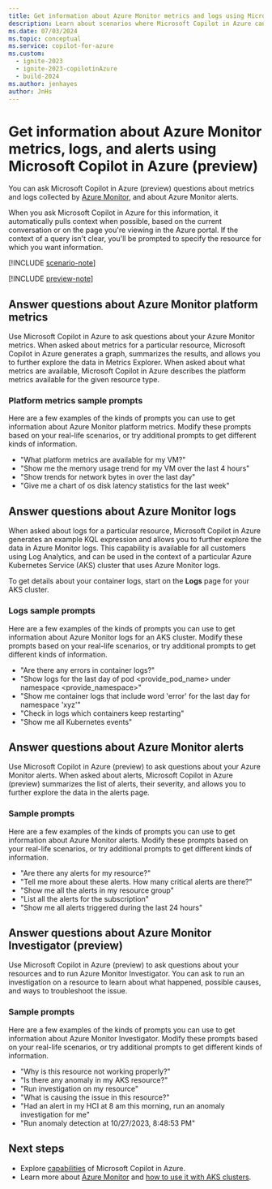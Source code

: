 ```yaml
---
title: Get information about Azure Monitor metrics and logs using Microsoft Copilot in Azure
description: Learn about scenarios where Microsoft Copilot in Azure can provide information about Azure Monitor metrics and logs.
ms.date: 07/03/2024
ms.topic: conceptual
ms.service: copilot-for-azure
ms.custom:
  - ignite-2023
  - ignite-2023-copilotinAzure
  - build-2024
ms.author: jenhayes
author: JnHs
---
```


# Get information about Azure Monitor metrics, logs, and alerts using Microsoft Copilot in Azure (preview)

You can ask Microsoft Copilot in Azure (preview) questions about metrics and logs collected by [Azure Monitor](/azure/azure-monitor/), and about Azure Monitor alerts.

When you ask Microsoft Copilot in Azure for this information, it automatically pulls context when possible, based on the current conversation or on the page you're viewing in the Azure portal. If the context of a query isn't clear, you'll be prompted to specify the resource for which you want information.

[!INCLUDE [scenario-note](includes/scenario-note.md)]

[!INCLUDE [preview-note](includes/preview-note.md)]

## Answer questions about Azure Monitor platform metrics

Use Microsoft Copilot in Azure to ask questions about your Azure Monitor metrics. When asked about metrics for a particular resource, Microsoft Copilot in Azure generates a graph, summarizes the results, and allows you to further explore the data in Metrics Explorer. When asked about what metrics are available, Microsoft Copilot in Azure describes the platform metrics available for the given resource type.

### Platform metrics sample prompts

Here are a few examples of the kinds of prompts you can use to get information about Azure Monitor platform metrics. Modify these prompts based on your real-life scenarios, or try additional prompts to get different kinds of information.

- "What platform metrics are available for my VM?"
- "Show me the memory usage trend for my VM over the last 4 hours"
- "Show trends for network bytes in over the last day"
- "Give me a chart of os disk latency statistics for the last week"

## Answer questions about Azure Monitor logs

When asked about logs for a particular resource, Microsoft Copilot in Azure generates an example KQL expression and allows you to further explore the data in Azure Monitor logs. This capability is available for all customers using Log Analytics, and can be used in the context of a particular Azure Kubernetes Service (AKS) cluster that uses Azure Monitor logs.

To get details about your container logs, start on the **Logs** page for your AKS cluster.

### Logs sample prompts

Here are a few examples of the kinds of prompts you can use to get information about Azure Monitor logs for an AKS cluster. Modify these prompts based on your real-life scenarios, or try additional prompts to get different kinds of information.

- "Are there any errors in container logs?"
- "Show logs for the last day of pod <provide_pod_name> under namespace <provide_namespace>"
- "Show me container logs that include word 'error' for the last day for namespace 'xyz'"
- "Check in logs which containers keep restarting"
- "Show me all Kubernetes events"

## Answer questions about Azure Monitor alerts

Use Microsoft Copilot in Azure (preview) to ask questions about your Azure Monitor alerts. When asked about alerts, Microsoft Copilot in Azure (preview) summarizes the list of alerts, their severity, and allows you to further explore the data in the alerts page. 

### Sample prompts

Here are a few examples of the kinds of prompts you can use to get information about Azure Monitor alerts. Modify these prompts based on your real-life scenarios, or try additional prompts to get different kinds of information.

- "Are there any alerts for my resource?"
- "Tell me more about these alerts. How many critical alerts are there?"
- "Show me all the alerts in my resource group"
- "List all the alerts for the subscription"
- "Show me all alerts triggered during the last 24 hours"

## Answer questions about Azure Monitor Investigator (preview)

Use Microsoft Copilot in  Azure (preview) to ask questions about your resources and to run Azure Monitor Investigator. You can ask to run an investigation on a resource to learn about what happened, possible causes, and ways to troubleshoot the issue.

### Sample prompts

Here are a few examples of the kinds of prompts you can use to get information about Azure Monitor Investigator. Modify these prompts based on your real-life scenarios, or try additional prompts to get different kinds of information.

- "Why is this resource not working properly?"
- "Is there any anomaly in my AKS resource?"  
- "Run investigation on my resource"
- "What is causing the issue in this resource?"
- "Had an alert in my HCI at 8 am this morning, run an anomaly investigation for me"
- "Run anomaly detection at 10/27/2023, 8:48:53 PM"

## Next steps

- Explore [capabilities](capabilities.md) of Microsoft Copilot in Azure.
- Learn more about [Azure Monitor](/azure/azure-monitor/) and [how to use it with AKS clusters](/azure/aks/monitor-aks).
